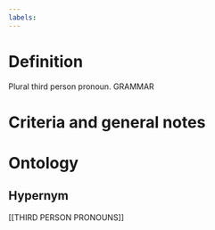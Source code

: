 ```yaml
---
labels: 
---
```


# Definition
Plural third person pronoun. GRAMMAR
# Criteria and general notes
# Ontology

## Hypernym
[[THIRD PERSON PRONOUNS]]